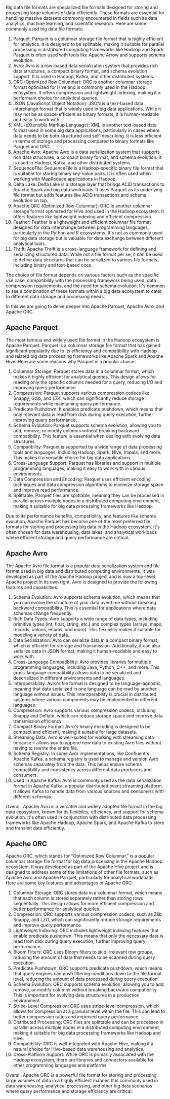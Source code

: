
Big data file formats are specialized file formats designed for storing and processing large volumes of data efficiently. These formats are essential for handling massive datasets commonly encountered in fields such as data analytics, machine learning, and scientific research. Here are some commonly used big data file formats:

1.  Parquet: Parquet is a columnar storage file format that is highly efficient for analytics. It is designed to be splittable, making it suitable for parallel processing in distributed computing frameworks like Hadoop and Spark. Parquet is often used with tools like Apache Arrow and supports schema evolution.
2.  Avro: Avro is a row-based data serialization system that provides rich data structures, a compact binary format, and schema evolution support. It is used in Hadoop, Kafka, and other distributed systems.
3.  ORC (Optimized Row Columnar): ORC is another columnar storage format optimized for Hive and is commonly used in the Hadoop ecosystem. It offers compression and lightweight indexing, making it a performant choice for analytical queries.
4.  JSON (JavaScript Object Notation): JSON is a text-based data interchange format that is widely used in big data applications. While it may not be as space-efficient as binary formats, it is human-readable and easy to work with.
5.  XML (eXtensible Markup Language): XML is another text-based data format used in some big data applications, particularly in cases where data needs to be both structured and self-describing. It is less efficient in terms of storage and processing compared to binary formats like Parquet and ORC.
6.  Apache Avro: Apache Avro is a data serialization system that supports rich data structures, a compact binary format, and schema evolution. It is used in Hadoop, Kafka, and other distributed systems.
7.  SequenceFile: SequenceFile is a Hadoop-specific binary file format that is suitable for storing binary key-value pairs. It is often used when working with MapReduce applications in Hadoop.
8.  Delta Lake: Delta Lake is a storage layer that brings ACID transactions to Apache Spark and big data workloads. It uses Parquet as its underlying file format but adds features like ACID transactions and schema evolution on top.
9.  Apache ORC (Optimized Row Columnar): ORC is another columnar storage format optimized for Hive and used in the Hadoop ecosystem. It offers features like lightweight indexing and efficient compression.
10.  Feather: Feather is a lightweight and efficient columnar file format designed for data interchange between programming languages, particularly in the Python and R ecosystems. It's not as commonly used for big data storage but is valuable for data exchange between different analytical tools.
11.  Thrift: Apache Thrift is a cross-language framework for defining and serializing structured data. While not a file format per se, it can be used to define data structures that can be serialized to various file formats, including binary and text-based ones.

The choice of file format depends on various factors such as the specific use case, compatibility with the processing framework being used, data compression requirements, and the need for schema evolution. It's common to see a combination of these formats within a big data ecosystem to cater to different data storage and processing needs.


In this we are going to delve deeper into Apache Parquet, Apache Avro, and Apache ORC.

## Apache Parquet

The most famous and widely used file format in the Hadoop ecosystem is Apache Parquet. Parquet is a columnar storage file format that has gained significant popularity due to its efficiency and compatibility with Hadoop and related big data processing frameworks like Apache Spark and Apache Hive. Here are some reasons why Parquet is a popular choice:

1.  Columnar Storage: Parquet stores data in a columnar format, which makes it highly efficient for analytical queries. This design allows for reading only the specific columns needed for a query, reducing I/O and improving query performance.
2.  Compression: Parquet supports various compression codecs like Snappy, Gzip, and LZ4, which can significantly reduce storage requirements while maintaining query performance.
3.  Predicate Pushdown: It enables predicate pushdown, which means that only relevant data is read from disk during query execution, further improving query performance.
4.  Schema Evolution: Parquet supports schema evolution, allowing you to add, remove, or modify columns without breaking backward compatibility. This feature is essential when dealing with evolving data structures.
5.  Compatibility: Parquet is supported by a wide range of data processing tools and languages, including Hadoop, Spark, Hive, Impala, and more. This makes it a versatile choice for big data applications.
6.  Cross-Language Support: Parquet has libraries and support in multiple programming languages, making it easy to work with in various environments.
7.  Data Compression and Encoding: Parquet uses efficient encoding techniques and data compression algorithms to minimize storage space and improve read performance.
8.  Splittable: Parquet files are splittable, meaning they can be processed in parallel across multiple nodes in a distributed computing environment, making it suitable for big data processing frameworks like Hadoop.

Due to its performance benefits, compatibility, and features like schema evolution, Apache Parquet has become one of the most preferred file formats for storing and processing big data in the Hadoop ecosystem. It's often chosen for data warehousing, data lakes, and analytical workloads where efficient storage and query performance are critical.

## Apache Avro

The Apache Avro file format is a popular data serialization system and file format used in big data and distributed computing environments. It was developed as part of the Apache Hadoop project and is now a top-level Apache project in its own right. Avro is designed to provide the following features and capabilities:

1.  Schema Evolution: Avro supports schema evolution, which means that you can evolve the structure of your data over time without breaking backward compatibility. This is essential for applications where data schemas change frequently.
2.  Rich Data Types: Avro supports a wide range of data types, including primitive types (int, float, string, etc.) and complex types (arrays, maps, records, unions, enums, and more). This flexibility makes it suitable for modeling a variety of data.
3.  Data Serialization: Avro can serialize data in a compact binary format, which is efficient for storage and transmission. Additionally, it can also serialize data in JSON format, making it human-readable and easy to work with.
4.  Cross-Language Compatibility: Avro provides libraries for multiple programming languages, including Java, Python, C++, and more. This cross-language compatibility allows data to be serialized and deserialized in different environments and languages.
5.  Interoperability: Avro's file format is designed to be language-agnostic, meaning that data serialized in one language can be read by another language without issues. This interoperability is crucial in distributed systems where various components may be implemented in different languages.
6.  Compression: Avro supports various compression codecs, including Snappy and Deflate, which can reduce storage space and improve data transmission efficiency.
7.  Compact Binary Format: Avro's binary encoding is designed to be compact and efficient, making it suitable for large datasets.
8.  Streaming Data: Avro is well-suited for working with streaming data because it allows you to append new data to existing Avro files without having to rewrite the entire file.
9.  Schema Registry: In some Avro implementations, like Confluent's Apache Kafka, a schema registry is used to manage and version Avro schemas separately from the data. This helps ensure schema compatibility and consistency across different data producers and consumers.
10.  Used in Apache Kafka: Avro is commonly used as the data serialization format in Apache Kafka, a popular distributed event streaming platform. It allows Kafka to handle data from various sources and consumers with different schemas.

Overall, Apache Avro is a versatile and widely adopted file format in the big data ecosystem, known for its flexibility, efficiency, and support for schema evolution. It's often used in conjunction with distributed data processing frameworks like Apache Hadoop, Apache Spark, and Apache Kafka to store and transmit data efficiently.

## Apache ORC

Apache ORC, which stands for "Optimized Row Columnar," is a popular columnar storage file format for big data processing in the Apache Hadoop ecosystem. It was developed as part of the Apache Hive project and is designed to address some of the limitations of other file formats, such as Apache Avro and Apache Parquet, particularly for analytical workloads. Here are some key features and advantages of Apache ORC:

1.  Columnar Storage: ORC stores data in a columnar format, which means that each column is stored separately rather than storing rows sequentially. This design allows for more efficient compression and better performance for analytical queries.
2.  Compression: ORC supports various compression codecs, such as Zlib, Snappy, and LZO, which can significantly reduce storage requirements and improve query performance.
3.  Lightweight Indexing: ORC includes lightweight indexing features that enable predicate pushdown. This means that only the necessary data is read from disk during query execution, further improving query performance.
4.  Bloom Filters: ORC uses Bloom filters to skip irrelevant row groups, reducing the amount of data that needs to be scanned during query execution.
5.  Predicate Pushdown: ORC supports predicate pushdown, which means that query engines can push filtering conditions down to the file format level, reducing the amount of data processed during query execution.
6.  Schema Evolution: ORC supports schema evolution, allowing you to add, remove, or modify columns without breaking backward compatibility. This is important for evolving data structures in a production environment.
7.  Stripe-Level Compression: ORC uses stripe-level compression, which allows for compression at a granular level within the file. This can lead to better compression ratios and improved query performance.
8.  Distributed Processing: ORC files are splittable and can be processed in parallel across multiple nodes in a distributed computing environment, making it suitable for big data processing frameworks like Hadoop and Hive.
9.  Compatibility: ORC is well-integrated with Apache Hive, making it a natural choice for Hive-based data warehousing and analytics.
10.  Cross-Platform Support: While ORC is primarily associated with the Hadoop ecosystem, there are libraries and connectors available for other programming languages and platforms.

Overall, Apache ORC is a powerful file format for storing and processing large volumes of data in a highly efficient manner. It is commonly used in data warehousing, analytical processing, and other big data scenarios where query performance and storage efficiency are critical.
